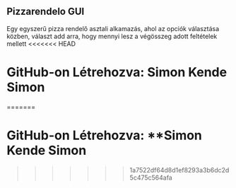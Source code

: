 ## Pizzarendelo GUI
Egy egyszerű pizza rendelő asztali alkamazás, ahol az opciók választása közben, választ add arra, hogy mennyi lesz a végösszeg adott feltételek mellett
<<<<<<< HEAD
# GitHub-on Létrehozva: Simon Kende Simon
=======
# GitHub-on Létrehozva: **Simon Kende Simon
>>>>>>> 1a7522df64d8d1ef8293a3b6dc2d5c475c564afa
